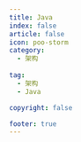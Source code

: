```yaml
---
title: Java
index: false
article: false
icon: poo-storm
category:
  - 架构
  
tag:
  - 架构
  - Java

copyright: false

footer: true
---
```


<!-- <Catalog />   -->
